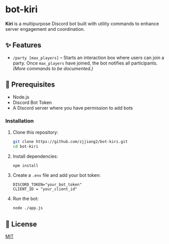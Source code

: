 # bot-kiri

**Kiri** is a multipurpose Discord bot built with utility commands to enhance server engagement and coordination.

## ✨ Features

- `/party [max_players]` – Starts an interaction box where users can join a party. Once `max_players` have joined, the bot notifies all participants.
*(More commands to be documented.)*

## 🚀 Prerequisites

- Node.js 
- Discord Bot Token
- A Discord server where you have permission to add bots

### Installation

1. Clone this repository:

   ```bash
   git clone https://github.com/zjjiang2/bot-kiri.git
   cd bot-kiri
   ```

2. Install dependencies:

   ```bash
   npm install
   ```

3. Create a `.env` file and add your bot token:

   ```env
   DISCORD_TOKEN="your_bot_token"
   CLIENT_ID = "your_client_id"
   ```

4. Run the bot:

   ```bash
   node ./app.js
   ```

## 📄 License

[MIT](LICENSE)
